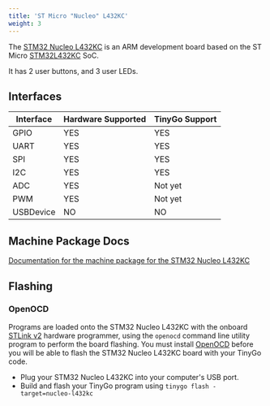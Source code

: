 ```yaml
---
title: 'ST Micro "Nucleo" L432KC'
weight: 3
---
```


The [STM32 Nucleo L432KC](https://www.st.com/en/evaluation-tools/nucleo-l432kc.html) is an ARM development board based on the ST Micro [STM32L432KC](https://www.st.com/en/microcontrollers-microprocessors/stm32l432kc.html) SoC.

It has 2 user buttons, and 3 user LEDs.

## Interfaces

| Interface | Hardware Supported | TinyGo Support |
| --------- | ------------- | ----- |
| GPIO      | YES | YES |
| UART      | YES | YES |
| SPI       | YES | YES |
| I2C       | YES | YES |
| ADC       | YES | Not yet |
| PWM       | YES | Not yet |
| USBDevice | NO  | NO  |

## Machine Package Docs

[Documentation for the machine package for the STM32 Nucleo L432KC](../machine/nucleo-l432kc)

## Flashing

### OpenOCD

Programs are loaded onto the STM32 Nucleo L432KC with the onboard [STLink v2](https://www.st.com/en/development-tools/st-link-v2.html) hardware programmer, using the `openocd` command line utility program to perform the board flashing. You must install [OpenOCD](http://openocd.org/) before you will be able to flash the STM32 Nucleo L432KC board with your TinyGo code.

- Plug your STM32 Nucleo L432KC into your computer's USB port.
- Build and flash your TinyGo program using `tinygo flash -target=nucleo-l432kc`
